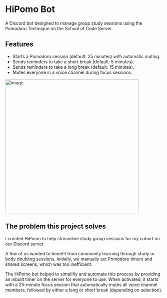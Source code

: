 # HiPomo Bot

A Discord bot designed to manage group study sessions using the Pomodoro Technique on the School of Code Server.

## Features
- Starts a Pomodoro session (default: 25 minutes) with automatic muting.
- Sends reminders to take a short break (default: 5 minutes).
- Sends reminders to take a long break (default: 15 minutes).
- Mutes everyone in a voice channel during focus sessions.


<img width="427" alt="image" src="https://github.com/user-attachments/assets/7091d805-04b6-49f3-ba62-cc5991b2957c" />



## The problem this project solves

I created HiPomo to help streamline study group sessions for my cohort on our Discord server.

A few of us wanted to benefit from community learning through study or body doubling sessions. Initially, we manually set Pomodoro timers and shared screens, which was too inefficient.

The HiPomo bot helped to simplifiy and automate this process by providing an inbuilt timer on the server for everyone to use. When activated, it starts with a 25-minute focus session that automatically mutes all voice channel members, followed by either a long or short break (depending on selection).


